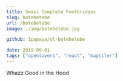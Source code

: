 ```yaml
---
title: Swazi Complete Footbridges
slug: botebetebe
url: /botebetebe
image: ./img/botebetebe.jpg

github: 1papaya/ol-botebetebe

date: 2019-09-01
tags: ["openlayers", "react", "maptiler"]
---
```


Whazz Good in the Hood